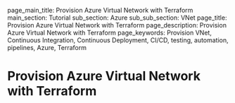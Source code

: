 page_main_title: Provision Azure Virtual Network with Terraform
main_section: Tutorial
sub_section: Azure
sub_sub_section: VNet
page_title: Provision Azure Virtual Network with Terraform
page_description: Provision Azure Virtual Network with Terraform
page_keywords: Provision VNet, Continuous Integration, Continuous Deployment, CI/CD, testing, automation, pipelines, Azure, Terraform

# Provision Azure Virtual Network with Terraform
